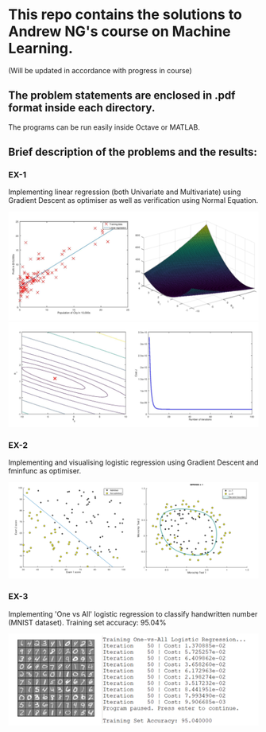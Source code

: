 # This repo contains the solutions to Andrew NG's course on Machine Learning. 
(Will be updated in accordance with progress in course)


## The problem statements are enclosed in .pdf format inside each directory.

The programs can be run easily inside Octave or MATLAB.

## Brief description of the problems and the results:

### EX-1

Implementing linear regression (both Univariate and Multivariate) using Gradient Descent as optimiser as well as verification using Normal Equation.


![EX1](./machine-learning-ex1/Screenshots/LinearRegression1.jpg "EX1_1")
![EX1](./machine-learning-ex1/Screenshots/LinearRegression2.jpg "EX1_2")

### EX-2

Implementing and visualising logistic regression using Gradient Descent and fminfunc as optimiser.

![EX2](./machine-learning-ex2/Screenshots/LogisticRegression.png "EX2")

### EX-3

Implementing 'One vs All' logistic regression to classify handwritten number (MNIST dataset). Training set accuracy: 95.04%

![EX3](./machine-learning-ex3/Screenshots/MultiClassClassification.png "EX3")
